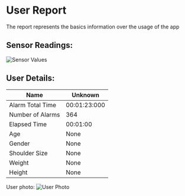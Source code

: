 # User Report
The report represents the basics information over the usage of the app
## Sensor Readings:
![Sensor Values](C:\Users\Alta_\PycharmProjects\PostureResearchProject\gui/data/img/graphs/graph_20240809145506_-1.png)
## User Details:
| Name | Unknown   |
| --- | --- |
| Alarm Total Time | 00:01:23:000 |
| Number of Alarms | 364 |
| Elapsed Time | 00:01:00 |
| Age | None |
| Gender | None |
| Shoulder Size | None |
| Weight | None |
| Height | None |
User photo:
![User Photo](C:\Users\Alta_\PycharmProjects\PostureResearchProject\gui/data/img/user_photo.jpeg)
